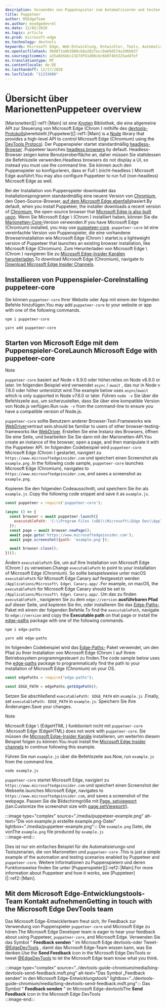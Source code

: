 ```yaml
---
description: Verwenden von Puppenspieler zum Automatisieren und testen in Microsoft Edge
title: Puppeteer
author: MSEdgeTeam
ms.author: msedgedevrel
ms.date: 12/02/2020
ms.topic: article
ms.prod: microsoft-edge
ms.technology: devtools
keywords: Microsoft Edge, Web-Entwicklung, Entwickler, Tools, Automatisierung, Test
ms.openlocfilehash: 99d873a9b3988cb8a2827ecc9a69d574a196b037
ms.sourcegitcommit: a35a6b5bbc21b7df61d08cbc6b074b5325ad4fef
ms.translationtype: MT
ms.contentlocale: de-DE
ms.lasthandoff: 12/17/2020
ms.locfileid: "11233606"
---
```

# <span data-ttu-id="ae85f-104">Übersicht über Marionetten</span><span class="sxs-lookup"><span data-stu-id="ae85f-104">Puppeteer overview</span></span>  

<span data-ttu-id="ae85f-105">[Marionetten][|::ref1::|Main] ist eine [Knoten][NodejsMain] Bibliothek, die eine allgemeine API zur Steuerung von Microsoft Edge (Chrom \) mithilfe des [devtools-Protokolls][GithubChromedevtoolsProtocol]bereitstellt.</span><span class="sxs-lookup"><span data-stu-id="ae85f-105">[Puppeteer][|::ref1::|Main] is a [Node][NodejsMain] library that provides a high-level API to control Microsoft Edge \(Chromium\) using the [DevTools Protocol][GithubChromedevtoolsProtocol].</span></span>  <span data-ttu-id="ae85f-106">Der Puppenspieler startet standardmäßig [headless-Browser][WikiHeadlessBrowser] .</span><span class="sxs-lookup"><span data-stu-id="ae85f-106">Puppeteer launches [headless browsers][WikiHeadlessBrowser] by default.</span></span>  <span data-ttu-id="ae85f-107">Headless-Browser zeigen keine Benutzeroberfläche an, daher müssen Sie stattdessen die Befehlszeile verwenden.</span><span class="sxs-lookup"><span data-stu-id="ae85f-107">Headless browsers do not display a UI, so instead you must use the command line.</span></span>  <span data-ttu-id="ae85f-108">Sie können auch den Puppenspieler so konfigurieren, dass er Full \ (nicht-headless \) Microsoft Edge ausführt.</span><span class="sxs-lookup"><span data-stu-id="ae85f-108">You may also configure Puppeteer to run full \(non-headless\) Microsoft Edge as well.</span></span>  

<span data-ttu-id="ae85f-109">Bei der Installation von Puppenspieler downloadet das Installationsprogramm standardmäßig eine neuere Version von [Chromium][ChromiumHome], den Open-Source-Browser, [auf dem Microsoft Edge ebenfalls][MicrosoftBlogsWindowsExperience20181206]basiert.</span><span class="sxs-lookup"><span data-stu-id="ae85f-109">By default, when you install Puppeteer, the installer downloads a recent version of [Chromium][ChromiumHome], the open-source browser that [Microsoft Edge is also built upon][MicrosoftBlogsWindowsExperience20181206].</span></span>  <span data-ttu-id="ae85f-110">Wenn Sie Microsoft Edge \ (Chrom \) installiert haben, können Sie die [Marionetten-Core-][PuppeteerApivscore]Version verwenden.</span><span class="sxs-lookup"><span data-stu-id="ae85f-110">If you have Microsoft Edge \(Chromium\) installed, you may use [puppeteer-core][PuppeteerApivscore].</span></span>  `puppeteer-core` <span data-ttu-id="ae85f-111">ist eine vereinfachte Version von Puppenspieler, die eine vorhandene Browserinstallation wie Microsoft Edge (Chrom \) startet.</span><span class="sxs-lookup"><span data-stu-id="ae85f-111">is a lightweight version of Puppeteer that launches an existing browser installation, like Microsoft Edge \(Chromium\).</span></span>  <span data-ttu-id="ae85f-112">Zum Herunterladen von Microsoft Edge \ (Chrom \) navigieren Sie zu [Microsoft Edge-Insider Kanälen herunterladen][MicrosoftedgeinsiderDownload].</span><span class="sxs-lookup"><span data-stu-id="ae85f-112">To download Microsoft Edge \(Chromium\), navigate to [Download Microsoft Edge Insider Channels][MicrosoftedgeinsiderDownload].</span></span>  

## <span data-ttu-id="ae85f-113">Installieren von Puppenspieler-Core</span><span class="sxs-lookup"><span data-stu-id="ae85f-113">Installing puppeteer-core</span></span>  

<span data-ttu-id="ae85f-114">Sie können `puppeteer-core` Ihrer Website oder App mit einem der folgenden Befehle hinzufügen.</span><span class="sxs-lookup"><span data-stu-id="ae85f-114">You may add `puppeteer-core` to your website or app with one of the following commands.</span></span>  

```shell
npm i puppeteer-core
```  

```shell
yarn add puppeteer-core
```  

## <span data-ttu-id="ae85f-115">Starten von Microsoft Edge mit dem Puppenspieler-Core</span><span class="sxs-lookup"><span data-stu-id="ae85f-115">Launch Microsoft Edge with puppeteer-core</span></span>  

> [!NOTE]
> `puppeteer-core` <span data-ttu-id="ae85f-116">basiert auf Node v 8.9.0 oder höher.</span><span class="sxs-lookup"><span data-stu-id="ae85f-116">relies on Node v8.9.0 or later.</span></span>  <span data-ttu-id="ae85f-117">Im folgenden Beispiel wird verwendet `async` / `await` , das nur in Node v 7.6.0 oder höher unterstützt wird.</span><span class="sxs-lookup"><span data-stu-id="ae85f-117">The example below uses `async`/`await` which is only supported in Node v7.6.0 or later.</span></span>  <span data-ttu-id="ae85f-118">Führen `node -v` Sie über die Befehlszeile aus, um sicherzustellen, dass Sie über eine kompatible Version von Node.js verfügen.</span><span class="sxs-lookup"><span data-stu-id="ae85f-118">Run `node -v` from the command-line to ensure you have a compatible version of Node.js.</span></span>  

`puppeteer-core` <span data-ttu-id="ae85f-119">sollte Benutzern anderer Browser-Test-Frameworks wie [WebDriver][WebdriverChromiumMain]vertraut sein.</span><span class="sxs-lookup"><span data-stu-id="ae85f-119">should be familiar to users of other browser-testing-frameworks like [WebDriver][WebdriverChromiumMain].</span></span>  <span data-ttu-id="ae85f-120">Erstellen Sie eine Instanz des Browsers, öffnen Sie eine Seite, und bearbeiten Sie Sie dann mit der Marionetten-API.</span><span class="sxs-lookup"><span data-stu-id="ae85f-120">You create an instance of the browser, open a page, and then manipulate it with the Puppeteer API.</span></span>  <span data-ttu-id="ae85f-121">Im folgenden Codebeispiel wird `puppeteer-core` Microsoft Edge (Chrom \) gestartet, navigiert zu `https://www.microsoftedgeinsider.com` und speichert einen Screenshot als `example.png` .</span><span class="sxs-lookup"><span data-stu-id="ae85f-121">In the following code sample, `puppeteer-core` launches Microsoft Edge \(Chromium\), navigates to `https://www.microsoftedgeinsider.com`, and saves a screenshot as `example.png`.</span></span>  

<span data-ttu-id="ae85f-122">Kopieren Sie den folgenden Codeausschnitt, und speichern Sie ihn als `example.js` .</span><span class="sxs-lookup"><span data-stu-id="ae85f-122">Copy the following code snippet and save it as `example.js`.</span></span>  

```javascript
const puppeteer = require('puppeteer-core');

(async () => {
  const browser = await puppeteer.launch({
    executablePath: 'C:\\Program Files (x86)\\Microsoft\\Edge Dev\\Application\\msedge.exe'
  });
  const page = await browser.newPage();
  await page.goto('https://www.microsoftedgeinsider.com');
  await page.screenshot({path: 'example.png'});

  await browser.close();
})();
```  

<span data-ttu-id="ae85f-123">Ändern `executablePath` Sie, um auf Ihre Installation von Microsoft Edge (Chrom \) zu verweisen.</span><span class="sxs-lookup"><span data-stu-id="ae85f-123">Change `executablePath` to point to your installation of Microsoft Edge \(Chromium\).</span></span>  <span data-ttu-id="ae85f-124">So sollte beispielsweise unter macOS `executablePath` für Microsoft Edge Canary auf festgesetzt werden `/Applications/Microsoft\ Edge\ Canary.app/` .</span><span class="sxs-lookup"><span data-stu-id="ae85f-124">For example, on macOS, the `executablePath` for Microsoft Edge Canary should be set to `/Applications/Microsoft\ Edge\ Canary.app/`.</span></span>  <span data-ttu-id="ae85f-125">Um das zu finden `executablePath` , navigieren Sie zu dem `edge://version` **ausführbaren Pfad** auf dieser Seite, und kopieren Sie ihn, oder installieren Sie das [Edge-Paths-][npmEdgePaths] Paket mit einem der folgenden Befehle.</span><span class="sxs-lookup"><span data-stu-id="ae85f-125">To find the `executablePath`, navigate to `edge://version` and copy the **Executable path** on that page or install the [edge-paths][npmEdgePaths] package with one of the following commands.</span></span>  

```shell
npm i edge-paths
```  

```shell
yarn add edge-paths
```  
 
<span data-ttu-id="ae85f-126">Im folgenden Codebeispiel wird das [Edge-Paths-][npmEdgePaths] Paket verwendet, um den Pfad zu Ihrer Installation von Microsoft Edge (Chrom \) auf Ihrem Betriebssystem programmgesteuert zu finden.</span><span class="sxs-lookup"><span data-stu-id="ae85f-126">The code sample below uses the [edge-paths][npmEdgePaths] package to programmatically find the path to your installation of Microsoft Edge \(Chromium\) on your OS.</span></span>

```javascript
const edgePaths = require("edge-paths");

const EDGE_PATH = edgePaths.getEdgePath();
```

<span data-ttu-id="ae85f-127">Setzen Sie abschließend `executablePath: EDGE_PATH` ein `example.js` .</span><span class="sxs-lookup"><span data-stu-id="ae85f-127">Finally, set `executablePath: EDGE_PATH` in `example.js`.</span></span>  <span data-ttu-id="ae85f-128">Speichern Sie Ihre Änderungen.</span><span class="sxs-lookup"><span data-stu-id="ae85f-128">Save your changes.</span></span>  

> [!NOTE]
> <span data-ttu-id="ae85f-129">Microsoft Edge \ (EdgeHTML \) funktioniert nicht mit `puppeteer-core` .</span><span class="sxs-lookup"><span data-stu-id="ae85f-129">Microsoft Edge \(EdgeHTML\) does not work with `puppeteer-core`.</span></span>  <span data-ttu-id="ae85f-130">Sie müssen die [Microsoft Edge-Insider Kanäle][MicrosoftedgeinsiderDownload] installieren, um weiterhin diesem Beispiel folgen zu können.</span><span class="sxs-lookup"><span data-stu-id="ae85f-130">You must install the [Microsoft Edge Insider channels][MicrosoftedgeinsiderDownload] to continue following this example.</span></span>  

<span data-ttu-id="ae85f-131">Führen Sie nun `example.js` über die Befehlszeile aus.</span><span class="sxs-lookup"><span data-stu-id="ae85f-131">Now, run `example.js` from the command line.</span></span>  

```shell
node example.js
```  

`puppeteer-core` <span data-ttu-id="ae85f-132">startet Microsoft Edge, navigiert zu `https://www.microsoftedgeinsider.com` und speichert einen Screenshot der Webseite.</span><span class="sxs-lookup"><span data-stu-id="ae85f-132">launches Microsoft Edge, navigates to `https://www.microsoftedgeinsider.com`, and saves a screenshot of the webpage.</span></span>  <span data-ttu-id="ae85f-133">Passen Sie die Bildschirmgröße mit [Page. setviewport ()][PuppeteerApipagesetviewport]an.</span><span class="sxs-lookup"><span data-stu-id="ae85f-133">Customize the screenshot size with [page.setViewport()][PuppeteerApipagesetviewport].</span></span>  

:::image type="complex" source="./media/puppeteer-example.png" alt-text="Die von example.js erstellte example.png-Datei" lightbox="./media/puppeteer-example.png":::
   <span data-ttu-id="ae85f-135">Die `example.png` Datei, die von</span><span class="sxs-lookup"><span data-stu-id="ae85f-135">The `example.png` file produced by</span></span> `example.js`  
:::image-end:::  

<span data-ttu-id="ae85f-136">Dies ist nur ein einfaches Beispiel für die Automatisierungs-und Testszenarien, die von Marionetten und `puppeteer-core` .</span><span class="sxs-lookup"><span data-stu-id="ae85f-136">This is just a simple example of the automation and testing scenarios enabled by Puppeteer and `puppeteer-core`.</span></span>  <span data-ttu-id="ae85f-137">Weitere Informationen zu Puppenspielern und deren Funktionsweise finden Sie unter [Puppenspieler][|::ref2::|Main].</span><span class="sxs-lookup"><span data-stu-id="ae85f-137">For more information about Puppeteer and how it works, see [Puppeteer][|::ref2::|Main].</span></span>  

## <span data-ttu-id="ae85f-138">Mit dem Microsoft Edge-Entwicklungstools-Team Kontakt aufnehmen</span><span class="sxs-lookup"><span data-stu-id="ae85f-138">Getting in touch with the Microsoft Edge DevTools team</span></span>  

<span data-ttu-id="ae85f-139">Das Microsoft Edge-Entwicklerteam freut sich, Ihr Feedback zur Verwendung von Puppenspieler `puppeteer-core` und Microsoft Edge zu hören.</span><span class="sxs-lookup"><span data-stu-id="ae85f-139">The Microsoft Edge Developer team is eager to hear your feedback about using Puppeteer, `puppeteer-core`, and Microsoft Edge.</span></span>  <span data-ttu-id="ae85f-140">Verwenden Sie das Symbol " **Feedback senden** " im Microsoft Edge devtools-oder Tweet- [@EdgeDevTools][TwitterIntentTweetEdgedevtools] , damit das Microsoft Edge-Team wissen kann, was Sie denken.</span><span class="sxs-lookup"><span data-stu-id="ae85f-140">Use the **Send Feedback** icon in the Microsoft Edge DevTools or tweet [@EdgeDevTools][TwitterIntentTweetEdgedevtools] to let the Microsoft Edge team know what you think.</span></span>  

:::image type="complex" source="../devtools-guide-chromium/media/bing-devtools-send-feedback.msft.png" alt-text="Das Symbol „Feedback senden“ in den Microsoft Edge-Entwicklungstools" lightbox="../devtools-guide-chromium/media/bing-devtools-send-feedback.msft.png":::
   <span data-ttu-id="ae85f-142">Das Symbol " **Feedback senden** " im Microsoft Edge-devtools</span><span class="sxs-lookup"><span data-stu-id="ae85f-142">The **Send Feedback** icon in the Microsoft Edge DevTools</span></span>  
:::image-end:::  

<!--## See also  

*   [WebDriver (Chromium)][WebdriverChromiumMain]  
*   [WebDriver (EdgeHTML)][WebdriverEdgehtmlMain]  
*   [Chrome DevTools Protocol Viewer on GitHub][GithubChromedevtoolsProtocol]  
*   [Microsoft Edge:  Making the web better through more open source collaboration on Microsoft Experience Blog][MicrosoftBlogsWindowsExperience20181206]  
*   [Download Microsoft Edge Insider Channels][MicrosoftedgeinsiderDownload]  
*   [Chromium on The Chromium Projects][ChromiumHome]  
*   [Node.js][NodejsMain]  
*   [Puppeteer][PuppeteerMain]  
*   [puppeteer vs. puppeteer-core][PuppeteerApivscore]  
*   [page.setViewport() on Puppeteer][PuppeteerApipagesetviewport]  
*   [Headless browser on Wikipedia][WikiHeadlessBrowser]  -->  

<!-- links -->  

[WebdriverChromiumMain]: ../webdriver-chromium/index.md "WebDriver (Chrom) | Microsoft docs"  
<!--  [WebdriverEdgehtmlMain]: ../edgehtml/webdriver/index.md "WebDriver (EdgeHTML) | Microsoft Docs"  -->  

[GithubChromedevtoolsProtocol]: https://chromedevtools.github.io/devtools-protocol "Chrome devtools-Protokollanzeige | GitHub"  

[MicrosoftBlogsWindowsExperience20181206]: https://blogs.windows.com/windowsexperience/2018/12/06/microsoft-edge-making-the-web-better-through-more-open-source-collaboration "Microsoft Edge: verbessern des Webs durch mehr Open-Source-Zusammenarbeit | Microsoft Experience-Blog"  

[MicrosoftedgeinsiderDownload]: https://www.microsoftedgeinsider.com/download "Herunterladen von Microsoft Edge Insider Channels"  

[ChromiumHome]: https://www.chromium.org/Home "Chrom | Die Chrom-Projekte"  

[NodejsMain]: https://nodejs.org "Node.js"  

[npmEdgePaths]: https://www.npmjs.com/package/edge-paths "Rand Pfade | NPM"  

[PuppeteerMain]: https://pptr.dev "Puppeteer"  
[PuppeteerApivscore]: https://pptr.dev/#?product=Puppeteer&version=v2.0.0&show=api-puppeteer-vs-puppeteer-core "Marionetten-vs. Puppenspieler-Core | Puppeteer"  
[PuppeteerApipagesetviewport]: https://pptr.dev/#?product=Puppeteer&version=v2.0.0&show=api-pagesetviewportviewport "Page. setviewport (Viewport) | Puppeteer"  

[TwitterIntentTweetEdgedevtools]: https://twitter.com/intent/tweet?text=@EdgeDevTools "@EdgeDevTools-Poste einen Tweet | Twitter"  

[WikiHeadlessBrowser]: https://en.wikipedia.org/wiki/Headless_browser "Headless-Browser | Wikipedia"  

